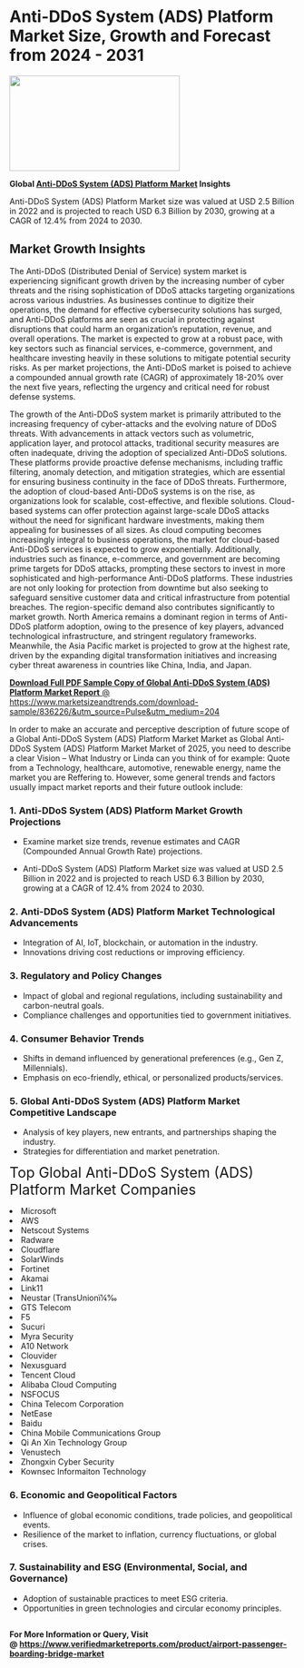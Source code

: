 <H1>Anti-DDoS System (ADS) Platform Market Size, Growth and Forecast from 2024 - 2031</H1><img class="aligncenter size-medium wp-image-584254" src="https://thirdeyenews.in/wp-content/uploads/2024/09/Global-Market-Research-300x168.jpeg" alt="" width="300" height="168" /><p><strong>Global&nbsp;<a href="https://www.marketsizeandtrends.com/download-sample/836226/&amp;utm_source=Pulse&amp;utm_medium=204">Anti-DDoS System (ADS) Platform Market</a> Insights</strong></p><p>Anti-DDoS System (ADS) Platform Market size was valued at USD 2.5 Billion in 2022 and is projected to reach USD 6.3 Billion by 2030, growing at a CAGR of 12.4% from 2024 to 2030.</p><p><h2>Market Growth Insights</h2> <p>The Anti-DDoS (Distributed Denial of Service) system market is experiencing significant growth driven by the increasing number of cyber threats and the rising sophistication of DDoS attacks targeting organizations across various industries. As businesses continue to digitize their operations, the demand for effective cybersecurity solutions has surged, and Anti-DDoS platforms are seen as crucial in protecting against disruptions that could harm an organization’s reputation, revenue, and overall operations. The market is expected to grow at a robust pace, with key sectors such as financial services, e-commerce, government, and healthcare investing heavily in these solutions to mitigate potential security risks. As per market projections, the Anti-DDoS market is poised to achieve a compounded annual growth rate (CAGR) of approximately 18-20% over the next five years, reflecting the urgency and critical need for robust defense systems.</p> <p><a href="#"></a></p> <p>The growth of the Anti-DDoS system market is primarily attributed to the increasing frequency of cyber-attacks and the evolving nature of DDoS threats. With advancements in attack vectors such as volumetric, application layer, and protocol attacks, traditional security measures are often inadequate, driving the adoption of specialized Anti-DDoS solutions. These platforms provide proactive defense mechanisms, including traffic filtering, anomaly detection, and mitigation strategies, which are essential for ensuring business continuity in the face of DDoS threats. Furthermore, the adoption of cloud-based Anti-DDoS systems is on the rise, as organizations look for scalable, cost-effective, and flexible solutions. Cloud-based systems can offer protection against large-scale DDoS attacks without the need for significant hardware investments, making them appealing for businesses of all sizes. As cloud computing becomes increasingly integral to business operations, the market for cloud-based Anti-DDoS services is expected to grow exponentially. Additionally, industries such as finance, e-commerce, and government are becoming prime targets for DDoS attacks, prompting these sectors to invest in more sophisticated and high-performance Anti-DDoS platforms. These industries are not only looking for protection from downtime but also seeking to safeguard sensitive customer data and critical infrastructure from potential breaches. The region-specific demand also contributes significantly to market growth. North America remains a dominant region in terms of Anti-DDoS platform adoption, owing to the presence of key players, advanced technological infrastructure, and stringent regulatory frameworks. Meanwhile, the Asia Pacific market is projected to grow at the highest rate, driven by the expanding digital transformation initiatives and increasing cyber threat awareness in countries like China, India, and Japan.</p> <p><a href="#"></p><p><span class=""><strong>Download Full PDF Sample Copy of Global Anti-DDoS System (ADS) Platform Market Report</strong> @ <a href="https://www.marketsizeandtrends.com/download-sample/836226/&amp;utm_source=Pulse&amp;utm_medium=204" target="_blank">https://www.marketsizeandtrends.com/download-sample/836226/&amp;utm_source=Pulse&amp;utm_medium=204</a></span></p><p>In order to make an accurate and perceptive description of future scope of a Global&nbsp;Anti-DDoS System (ADS) Platform Market Market as Global&nbsp;Anti-DDoS System (ADS) Platform Market Market of 2025, you need to describe a clear Vision &ndash; What Industry or Linda can you think of for example: Quote from a Technology, healthcare, automotive, renewable energy, name the market you are Reffering to. However, some general trends and factors usually impact market reports and their future outlook include:</p><h3>1.&nbsp;<strong>Anti-DDoS System (ADS) Platform Market Growth Projections</strong></h3><ul><li>Examine market size trends, revenue estimates and CAGR (Compounded Annual Growth Rate) projections.</li><li><p>Anti-DDoS System (ADS) Platform Market size was valued at USD 2.5 Billion in 2022 and is projected to reach USD 6.3 Billion by 2030, growing at a CAGR of 12.4% from 2024 to 2030.</p></li></ul><h3>2.&nbsp;<strong>Anti-DDoS System (ADS) Platform Market Technological Advancements</strong></h3><ul><li>Integration of AI, IoT, blockchain, or automation in the industry.</li><li>Innovations driving cost reductions or improving efficiency.</li></ul><h3>3.&nbsp;<strong>Regulatory and Policy Changes</strong></h3><ul><li>Impact of global and regional regulations, including sustainability and carbon-neutral goals.</li><li>Compliance challenges and opportunities tied to government initiatives.</li></ul><h3>4.&nbsp;<strong>Consumer Behavior Trends</strong></h3><ul><li>Shifts in demand influenced by generational preferences (e.g., Gen Z, Millennials).</li><li>Emphasis on eco-friendly, ethical, or personalized products/services.</li></ul><h3>5.&nbsp;<strong>Global Anti-DDoS System (ADS) Platform Market Competitive Landscape</strong></h3><ul><li>Analysis of key players, new entrants, and partnerships shaping the industry.</li><li>Strategies for differentiation and market penetration.</li></ul><p data-pm-slice="1 1 []"><span style="color: inherit; font-family: inherit; font-size: 25px;">Top Global Anti-DDoS System (ADS) Platform Market Companies</span></p><div class="" data-test-id=""><p><li>Microsoft</li><li> AWS</li><li> Netscout Systems</li><li> Radware</li><li> Cloudflare</li><li> SolarWinds</li><li> Fortinet</li><li> Akamai</li><li> Link11</li><li> Neustar (TransUnionï¼‰</li><li> GTS Telecom</li><li> F5</li><li> Sucuri</li><li> Myra Security</li><li> A10 Network</li><li> Clouvider</li><li> Nexusguard</li><li> Tencent Cloud</li><li> Alibaba Cloud Computing</li><li> NSFOCUS</li><li> China Telecom Corporation</li><li> NetEase</li><li> Baidu</li><li> China Mobile Communications Group</li><li> Qi An Xin Technology Group</li><li> Venustech</li><li> Zhongxin Cyber Security</li><li> Kownsec Informaiton Technology</li></p></div><h3>6.&nbsp;<strong>Economic and Geopolitical Factors</strong></h3><ul><li>Influence of global economic conditions, trade policies, and geopolitical events.</li><li>Resilience of the market to inflation, currency fluctuations, or global crises.</li></ul><h3>7.&nbsp;<strong>Sustainability and ESG (Environmental, Social, and Governance)</strong></h3><ul><li>Adoption of sustainable practices to meet ESG criteria.</li><li>Opportunities in green technologies and circular economy principles.</li></ul><h2><strong style="font-size: 14px;">For More Information or Query, Visit @&nbsp;</strong><a style="background-color: #ffffff; font-size: 14px;" href="https://www.marketsizeandtrends.com/report/anti-ddos-system-ads-platform-market/" target="_blank">https://www.verifiedmarketreports.com/product/airport-passenger-boarding-bridge-market</a></h2>
